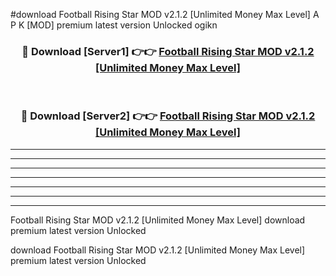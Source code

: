 #download Football Rising Star MOD v2.1.2 [Unlimited Money Max Level] A P K [MOD] premium latest version Unlocked ogikn 



<div align="center">
<h3>🔴 Download [Server1] 👉👉 <a href="https://apkdownload3.web.app/">Football Rising Star MOD v2.1.2 [Unlimited Money Max Level]</a></h3><br>

<h3>🔴 Download [Server2] 👉👉 <a href="https://apkdownload3.web.app/">Football Rising Star MOD v2.1.2 [Unlimited Money Max Level]</a></h3>
</div>





----------------------------------------------------------

----------------------------------------------------------

----------------------------------------------------------

----------------------------------------------------------

----------------------------------------------------------

----------------------------------------------------------

----------------------------------------------------------

Football Rising Star MOD v2.1.2 [Unlimited Money Max Level] download premium latest version Unlocked

download Football Rising Star MOD v2.1.2 [Unlimited Money Max Level] premium latest version Unlocked
